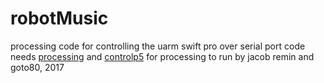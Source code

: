 # robotMusic
processing code for controlling the uarm swift pro over serial port
code needs [processing](www.processing.org) and [controlp5](http://www.sojamo.de/libraries/controlP5/) for processing to run
by jacob remin and goto80, 2017